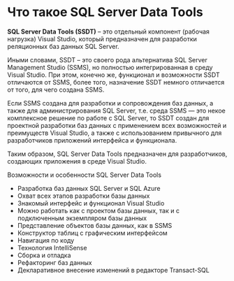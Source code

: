 # Что такое SQL Server Data Tools #

**SQL Server Data Tools (SSDT)** – это отдельный компонент (рабочая нагрузка) Visual Studio, который предназначен для разработки реляционных баз данных SQL Server.

Иными словами, SSDT – это своего рода альтернатива SQL Server Management Studio (SSMS), но полностью интегрированная в среду Visual Studio. При этом, конечно же, функционал и возможности SSDT отличаются от SSMS, более того, назначение SSDT немного отличается от того, для чего создана SSMS.

Если SSMS создана для разработки и сопровождения баз данных, а также для администрирования SQL Server, т.е. среда SSMS — это некое комплексное решение по работе с SQL Server, то SSDT создан для проектной разработки баз данных с применением всех возможностей и преимуществ Visual Studio, а также с использованием привычного для разработчиков приложений интерфейса и функционала.

Таким образом, SQL Server Data Tools предназначен для разработчиков, создающих приложения в среде Visual Studio.

Возможности и особенности SQL Server Data Tools
- Разработка баз данных SQL Server и SQL Azure
- Охват всех этапов разработки базы данных
- Знакомый интерфейс и функционал Visual Studio
- Можно работать как с проектом базы данных, так и с подключенным экземпляром базы данных
- Представление объектов базы данных, как в SSMS
- Конструктор таблиц с графическим интерфейсом
- Навигация по коду
- Технология IntelliSense
- Сборка и отладка
- Рефакторинг баз данных
- Декларативное внесение изменений в редакторе Transact-SQL